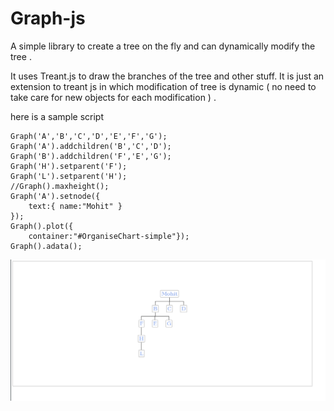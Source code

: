 # Graph-js
A simple library to create a tree on the fly and can dynamically modify the tree .

It uses Treant.js to draw the branches of the tree and other stuff.
It is just an extension to treant js in which modification of tree is dynamic ( no need to take care for new objects for each modification ) .

here is a sample script 

```
Graph('A','B','C','D','E','F','G');
Graph('A').addchildren('B','C','D');
Graph('B').addchildren('F','E','G');
Graph('H').setparent('F');
Graph('L').setparent('H');
//Graph().maxheight();
Graph('A').setnode({
    text:{ name:"Mohit" }
});
Graph().plot({
    container:"#OrganiseChart-simple"});
Graph().adata();

```

<img src="https://raw.githubusercontent.com/mohitrajain/Graph-js/master/graphjs.png"></img>
